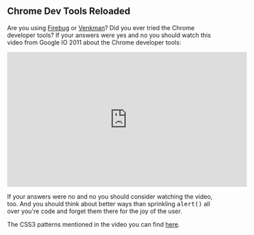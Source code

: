 ## Chrome Dev Tools Reloaded 

Are you using [Firebug][1] or [Venkman][2]? Did you ever tried the Chrome developer tools? If your answers were yes and no you should watch this video from Google IO 2011 about the Chrome developer tools:

<iframe width="560" height="315" src="http://www.youtube.com/embed/N8SS-rUEZPg" frameborder="0" allowfullscreen></iframe>

If your answers were no and no you should consider watching the video, too. And you should think about better ways than sprinkling <kbd>alert()</kbd> all over you're code and forget them there for the joy of the user. 

The CSS3 patterns mentioned in the video you can find [here][3].

[1]: http://getfirebug.com/
[2]: https://developer.mozilla.org/en/Venkman
[3]: http://lea.verou.me/css3patterns/